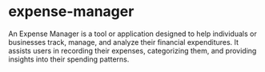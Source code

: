 # expense-manager
An Expense Manager is a tool or application designed to help individuals or businesses track, manage, and analyze their financial expenditures. It assists users in recording their expenses, categorizing them, and providing insights into their spending patterns.
